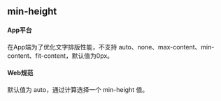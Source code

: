 ## min-height


<!-- CSSJSON.min-height.description -->

<!-- CSSJSON.min-height.syntax -->

<!-- CSSJSON.min-height.values -->

<!-- CSSJSON.min-height.defaultValue -->

<!-- CSSJSON.min-height.unixTags -->

<!-- CSSJSON.min-height.compatibility -->

<!-- CSSJSON.min-height.example -->


#### App平台
在App端为了优化文字排版性能，不支持 auto、none、max-content、min-content、fit-content，默认值为0px。

#### Web规范
默认值为 auto，通过计算选择一个 min-height 值。

<!-- CSSJSON.min-height.reference -->
